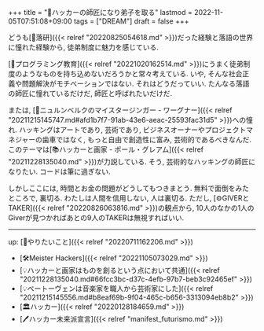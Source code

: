 +++
title = "🚀ハッカーの師匠になり弟子を取る"
lastmod = 2022-11-05T07:51:08+09:00
tags = ["DREAM"]
draft = false
+++

どうも[🔖落研]({{< relref "20220825054618.md" >}})だった経験と落語の世界に憧れた経験から, 徒弟制度に魅力を感じている.

[📝プログラミング教育]({{< relref "20221020162514.md" >}})にうまく徒弟制度のようなものを持ち込めないだろうかと常々考えている. いや, そんな社会正義や問題解決がモチベーションではない. それはどうだっていい. たんなる落語の師匠に憧れているだけだ, 師匠と呼ばれたいだけだ.

または, [📝ニュルンベルクのマイスタージンガー - ワーグナー]({{< relref "20211215145747.md#afd1b7f7-91ab-43e6-aeac-25593fac31d5" >}})への憧れ. ハッキングはアートであり, 芸術であり, ビジネスオーナーやプロジェクトマネジャーの歯車ではなく, もっと自由で創造性に富み, 芸術的であるべきなんだ. このテーマは[📚ハッカーと画家 - ポール・グレアム]({{< relref "20211228135040.md" >}})が力説している. そう, 芸術的なハッキングの師匠になりたい. コードは筆に過ぎない.

しかしここには, 時間とお金の問題がどうしてもつきまとう. 無料で面倒をみたところで, 裏切る. わたしは人間を信用しない, 人は裏切る. ただし, [⚙GIVERとTAKER]({{< relref "20220826063816.md" >}})の観点から, 10人のなかの1人のGiverが見つかればあとの9人のTAKERは無視すればいい.

---

up: [🚀やりたいこと]({{< relref "20220711162206.md" >}})

-   [🛠Meister Hackers]({{< relref "20221105073029.md" >}})
-   [💡ハッカーと画家はものを創るという点において共通]({{< relref "20211228135040.md#66fcc3bc-d37c-4efb-97b7-beb3c92465ef" >}})
-   [💡ベートーヴェンは音楽家を職人から芸術家にした]({{< relref "20211215145556.md#b8eaf69b-9f04-465c-b656-3313094eb8b2" >}})
-   [🏛ハッカー]({{< relref "20220128184659.md" >}})
-   [🖊ハッカー未来派宣言]({{< relref "manifest_futurismo.md" >}})
